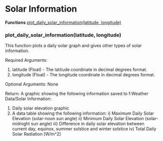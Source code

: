 # **Solar Information**

**Functions**
[plot_daily_solar_information(latitude, longitude)](#plot_daily_solar_informationlatitude-longitude)

### plot_daily_solar_information(latitude, longitude)

This function plots a daily solar graph and gives other types of solar information. 

Required Arguments: 

1) latitude (Float) - The latitude coordinate in decimal degrees format. 
2) longitude (Float) - The longitude coordinate in decimal degrees format. 

Optional Arguments: None

Return: A graphic showing the following information saved to f:Weather Data/Solar Information:

1) Daily solar elevation graphic
2) A data table showing the following information:
    i) Maximum Daily Solar Elevation (solar-noon sun angle)
    ii) Minimum Daily Solar Elevation (solar-midnight sun angle)
    iii) Difference in daily solar elevation between current day, equinox, summer solstice and winter solstice
    iv) Total Daily Solar Radiation [W/m^2]
